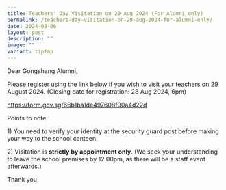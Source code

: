 ```yaml
---
title: Teachers' Day Visitation on 29 Aug 2024 (For Alumni only)
permalink: /teachers-day-visitation-on-29-aug-2024-for-alumni-only/
date: 2024-08-06
layout: post
description: ""
image: ""
variant: tiptap
---
```

<p>Dear Gongshang Alumni,</p>
<p>Please register using the link below if you wish to visit your teachers
on 29 August 2024. (Closing date for registration: 28 Aug 2024, 6pm)</p>
<p><a href="https://form.gov.sg/66b1ba1de497608f90a4d22d" rel="noopener noreferrer nofollow" target="_blank">https://form.gov.sg/66b1ba1de497608f90a4d22d</a>
</p>
<p></p>
<p>Points to note:</p>
<p>1) You need to verify your identity at the security guard post before
making your way to the school canteen.</p>
<p>2) Visitation is <strong>strictly by appointment only</strong>. (We seek
your understanding to leave the school premises by 12.00pm, as there will
be a staff event afterwards.)</p>
<p>Thank you</p>